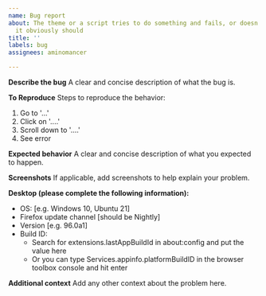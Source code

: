 ```yaml
---
name: Bug report
about: The theme or a script tries to do something and fails, or doesn't do something
  it obviously should
title: ''
labels: bug
assignees: aminomancer

---
```


<!-- Please don't change or delete the template -->

**Describe the bug**
A clear and concise description of what the bug is.

**To Reproduce**
Steps to reproduce the behavior:
1. Go to '...'
2. Click on '....'
3. Scroll down to '....'
4. See error

**Expected behavior**
A clear and concise description of what you expected to happen.

**Screenshots**
If applicable, add screenshots to help explain your problem.

**Desktop (please complete the following information):**
 - OS: [e.g. Windows 10, Ubuntu 21]
 - Firefox update channel [should be Nightly]
 - Version [e.g. 96.0a1]
 - Build ID:
     - Search for extensions.lastAppBuildId in about:config and put the value here
     - Or you can type Services.appinfo.platformBuildID in the browser toolbox console and hit enter

**Additional context**
Add any other context about the problem here.
